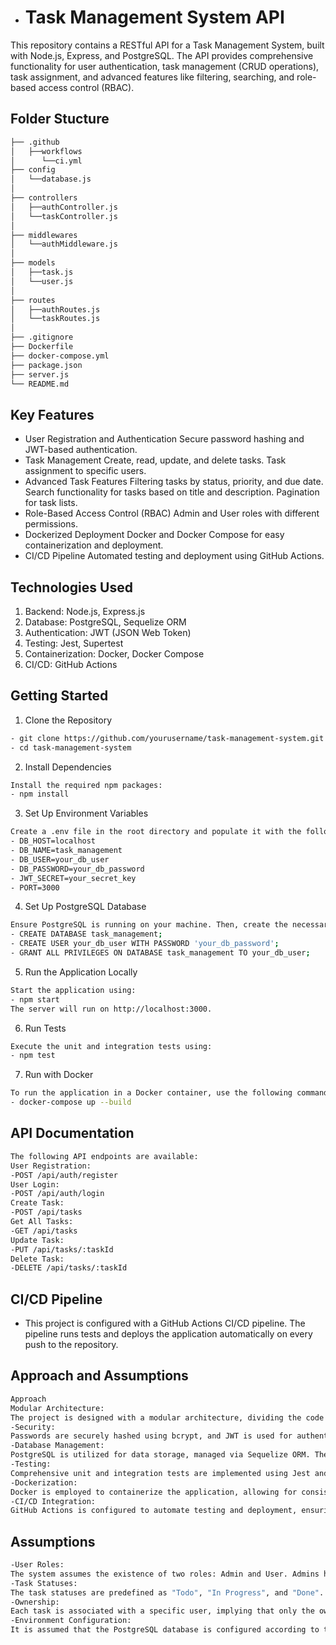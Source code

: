 - # Task Management System API

This repository contains a RESTful API for a Task Management System, built with Node.js, Express, and PostgreSQL. 
The API provides comprehensive functionality for user authentication, task management (CRUD operations), task assignment, and advanced features like filtering, searching, and role-based access control (RBAC).

## Folder Stucture
```sh
├── .github
│   ├──workflows
│      └──ci.yml
├── config
│   └──database.js
│
├── controllers
│   ├──authController.js
│   └──taskController.js
│
├── middlewares
│   └──authMiddleware.js
│
├── models
│   ├──task.js
│   └──user.js
│
├── routes
│   ├──authRoutes.js
│   └──taskRoutes.js
│
├── .gitignore
├── Dockerfile
├── docker-compose.yml
├── package.json
├── server.js
└── README.md

```
## Key Features
- User Registration and Authentication
Secure password hashing and JWT-based authentication.
- Task Management
Create, read, update, and delete tasks.
Task assignment to specific users.
- Advanced Task Features
Filtering tasks by status, priority, and due date.
Search functionality for tasks based on title and description.
Pagination for task lists.
- Role-Based Access Control (RBAC)
Admin and User roles with different permissions.
- Dockerized Deployment
Docker and Docker Compose for easy containerization and deployment.
- CI/CD Pipeline
Automated testing and deployment using GitHub Actions.

## Technologies Used
1. Backend: Node.js, Express.js
2. Database: PostgreSQL, Sequelize ORM
3. Authentication: JWT (JSON Web Token)
4. Testing: Jest, Supertest
5. Containerization: Docker, Docker Compose
6. CI/CD: GitHub Actions

## Getting Started
1. Clone the Repository
```sh
- git clone https://github.com/yourusername/task-management-system.git
- cd task-management-system
```
2. Install Dependencies
```sh
Install the required npm packages:
- npm install
```
3. Set Up Environment Variables
```sh
Create a .env file in the root directory and populate it with the following variables:
- DB_HOST=localhost
- DB_NAME=task_management
- DB_USER=your_db_user
- DB_PASSWORD=your_db_password
- JWT_SECRET=your_secret_key
- PORT=3000
```
4. Set Up PostgreSQL Database
```sh
Ensure PostgreSQL is running on your machine. Then, create the necessary database and user:
- CREATE DATABASE task_management;
- CREATE USER your_db_user WITH PASSWORD 'your_db_password';
- GRANT ALL PRIVILEGES ON DATABASE task_management TO your_db_user;
```
5. Run the Application Locally
```sh
Start the application using:
- npm start
The server will run on http://localhost:3000.
```
6. Run Tests
```sh
Execute the unit and integration tests using:
- npm test
```
7. Run with Docker
```sh
To run the application in a Docker container, use the following command:
- docker-compose up --build
```

## API Documentation
```sh
The following API endpoints are available:
User Registration:
-POST /api/auth/register
User Login:
-POST /api/auth/login
Create Task:
-POST /api/tasks
Get All Tasks:
-GET /api/tasks
Update Task:
-PUT /api/tasks/:taskId
Delete Task:
-DELETE /api/tasks/:taskId
```
## CI/CD Pipeline
- This project is configured with a GitHub Actions CI/CD pipeline. The pipeline runs tests and deploys the application automatically on every push to the repository.

## Approach and Assumptions
```sh
Approach
Modular Architecture:
The project is designed with a modular architecture, dividing the code into controllers, models, routes, and middleware. This structure enhances maintainability and scalability.
-Security:
Passwords are securely hashed using bcrypt, and JWT is used for authentication. Sensitive information is managed using environment variables.
-Database Management:
PostgreSQL is utilized for data storage, managed via Sequelize ORM. The database schema is designed to efficiently handle task management, user roles, and task assignments.
-Testing:
Comprehensive unit and integration tests are implemented using Jest and Supertest to ensure code reliability.
-Dockerization:
Docker is employed to containerize the application, allowing for consistent deployment across different environments. Docker Compose manages the multi-container setup.
-CI/CD Integration:
GitHub Actions is configured to automate testing and deployment, ensuring that the code is always in a deployable state.
```

## Assumptions
```sh
-User Roles:
The system assumes the existence of two roles: Admin and User. Admins have elevated permissions, such as the ability to delete tasks.
-Task Statuses:
The task statuses are predefined as "Todo", "In Progress", and "Done". These are considered sufficient for most task management use cases.
-Ownership:
Each task is associated with a specific user, implying that only the owner of a task or an admin can modify it.
-Environment Configuration:
It is assumed that the PostgreSQL database is configured according to the provided environment variables and that the developer has the necessary access.
```
